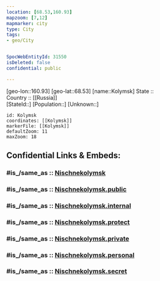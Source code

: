 ```yaml
---
location: [68.53,160.93] 
mapzoom: [7,12] 
mapmarker: city 
type: City
tags:
- geo/City


SpocWebEntityId: 31550
isDeleted: false
confidential: public

---
```

[geo-lon::160.93] 
[geo-lat::68.53] 
[name::Kolymsk] 
State ::  
Country :: [[Russia]]  
[StateId::] 
[Population::] 
[Unknown::] 


```leaflet
id: Kolymsk
coordinates: [[Kolymsk]] 
markerFile: [[Kolymsk]] 
defaultZoom: 11 
maxZoom: 18
```


## Confidential Links & Embeds: 

### #is_/same_as :: [Nischnekolymsk](/_Standards/Earth/Continent/Asia/Asia~North/Asia~NorthEast/Sakha(Yakutia)~Republic/City/Nischnekolymsk.md) 

### #is_/same_as :: [Nischnekolymsk.public](/_public/Earth/Continent/Asia/Asia~North/Asia~NorthEast/Sakha(Yakutia)~Republic/City/Nischnekolymsk.public.md) 

### #is_/same_as :: [Nischnekolymsk.internal](/_internal/Earth/Continent/Asia/Asia~North/Asia~NorthEast/Sakha(Yakutia)~Republic/City/Nischnekolymsk.internal.md) 

### #is_/same_as :: [Nischnekolymsk.protect](/_protect/Earth/Continent/Asia/Asia~North/Asia~NorthEast/Sakha(Yakutia)~Republic/City/Nischnekolymsk.protect.md) 

### #is_/same_as :: [Nischnekolymsk.private](/_private/Earth/Continent/Asia/Asia~North/Asia~NorthEast/Sakha(Yakutia)~Republic/City/Nischnekolymsk.private.md) 

### #is_/same_as :: [Nischnekolymsk.personal](/_personal/Earth/Continent/Asia/Asia~North/Asia~NorthEast/Sakha(Yakutia)~Republic/City/Nischnekolymsk.personal.md) 

### #is_/same_as :: [Nischnekolymsk.secret](/_secret/Earth/Continent/Asia/Asia~North/Asia~NorthEast/Sakha(Yakutia)~Republic/City/Nischnekolymsk.secret.md)

